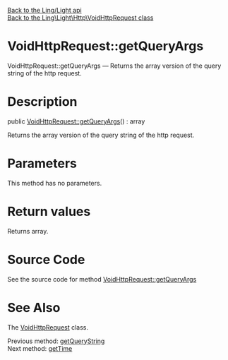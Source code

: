 [Back to the Ling/Light api](https://github.com/lingtalfi/Light/blob/master/doc/api/Ling/Light.md)<br>
[Back to the Ling\Light\Http\VoidHttpRequest class](https://github.com/lingtalfi/Light/blob/master/doc/api/Ling/Light/Http/VoidHttpRequest.md)


VoidHttpRequest::getQueryArgs
================



VoidHttpRequest::getQueryArgs — Returns the array version of the query string of the http request.




Description
================


public [VoidHttpRequest::getQueryArgs](https://github.com/lingtalfi/Light/blob/master/doc/api/Ling/Light/Http/VoidHttpRequest/getQueryArgs.md)() : array




Returns the array version of the query string of the http request.




Parameters
================

This method has no parameters.


Return values
================

Returns array.








Source Code
===========
See the source code for method [VoidHttpRequest::getQueryArgs](https://github.com/lingtalfi/Light/blob/master/Http/VoidHttpRequest.php#L52-L55)


See Also
================

The [VoidHttpRequest](https://github.com/lingtalfi/Light/blob/master/doc/api/Ling/Light/Http/VoidHttpRequest.md) class.

Previous method: [getQueryString](https://github.com/lingtalfi/Light/blob/master/doc/api/Ling/Light/Http/VoidHttpRequest/getQueryString.md)<br>Next method: [getTime](https://github.com/lingtalfi/Light/blob/master/doc/api/Ling/Light/Http/VoidHttpRequest/getTime.md)<br>

